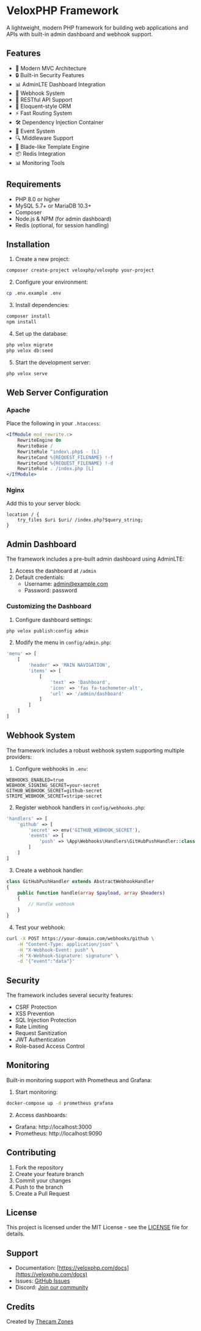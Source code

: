 # VeloxPHP Framework

A lightweight, modern PHP framework for building web applications and APIs with built-in admin dashboard and webhook support.

## Features

- 🚀 Modern MVC Architecture
- 🔒 Built-in Security Features
- 📊 AdminLTE Dashboard Integration
- 🔗 Webhook System
- 🔄 RESTful API Support
- 📝 Eloquent-style ORM
- ⚡ Fast Routing System
- 🛠️ Dependency Injection Container
- 📨 Event System
- 🔍 Middleware Support
- 🎨 Blade-like Template Engine
- 📦 Redis Integration
- 📊 Monitoring Tools

## Requirements

- PHP 8.0 or higher
- MySQL 5.7+ or MariaDB 10.3+
- Composer
- Node.js & NPM (for admin dashboard)
- Redis (optional, for session handling)

## Installation

1. Create a new project:
```bash
composer create-project veloxphp/veloxphp your-project
```

2. Configure your environment:
```bash
cp .env.example .env
```

3. Install dependencies:
```bash
composer install
npm install
```

4. Set up the database:
```bash
php velox migrate
php velox db:seed
```

5. Start the development server:
```bash
php velox serve
```

## Web Server Configuration

### Apache
Place the following in your `.htaccess`:
```apache
<IfModule mod_rewrite.c>
    RewriteEngine On
    RewriteBase /
    RewriteRule ^index\.php$ - [L]
    RewriteCond %{REQUEST_FILENAME} !-f
    RewriteCond %{REQUEST_FILENAME} !-d
    RewriteRule . /index.php [L]
</IfModule>
```

### Nginx
Add this to your server block:
```nginx
location / {
    try_files $uri $uri/ /index.php?$query_string;
}
```

## Admin Dashboard

The framework includes a pre-built admin dashboard using AdminLTE:

1. Access the dashboard at `/admin`
2. Default credentials:
   - Username: admin@example.com
   - Password: password

### Customizing the Dashboard

1. Configure dashboard settings:
```bash
php velox publish:config admin
```

2. Modify the menu in `config/admin.php`:
```php
'menu' => [
    [
        'header' => 'MAIN NAVIGATION',
        'items' => [
            [
                'text' => 'Dashboard',
                'icon' => 'fas fa-tachometer-alt',
                'url' => '/admin/dashboard'
            ]
        ]
    ]
]
```

## Webhook System

The framework includes a robust webhook system supporting multiple providers:

1. Configure webhooks in `.env`:
```env
WEBHOOKS_ENABLED=true
WEBHOOK_SIGNING_SECRET=your-secret
GITHUB_WEBHOOK_SECRET=github-secret
STRIPE_WEBHOOK_SECRET=stripe-secret
```

2. Register webhook handlers in `config/webhooks.php`:
```php
'handlers' => [
    'github' => [
        'secret' => env('GITHUB_WEBHOOK_SECRET'),
        'events' => [
            'push' => \App\Webhooks\Handlers\GitHubPushHandler::class
        ]
    ]
]
```

3. Create a webhook handler:
```php
class GitHubPushHandler extends AbstractWebhookHandler
{
    public function handle(array $payload, array $headers)
    {
        // Handle webhook
    }
}
```

4. Test your webhook:
```bash
curl -X POST https://your-domain.com/webhooks/github \
    -H "Content-Type: application/json" \
    -H "X-Webhook-Event: push" \
    -H "X-Webhook-Signature: signature" \
    -d '{"event":"data"}'
```

## Security

The framework includes several security features:

- CSRF Protection
- XSS Prevention
- SQL Injection Protection
- Rate Limiting
- Request Sanitization
- JWT Authentication
- Role-based Access Control

## Monitoring

Built-in monitoring support with Prometheus and Grafana:

1. Start monitoring:
```bash
docker-compose up -d prometheus grafana
```

2. Access dashboards:
- Grafana: http://localhost:3000
- Prometheus: http://localhost:9090

## Contributing

1. Fork the repository
2. Create your feature branch
3. Commit your changes
4. Push to the branch
5. Create a Pull Request

## License

This project is licensed under the MIT License - see the [LICENSE](LICENSE) file for details.

## Support

- Documentation: [https://veloxphp.com/docs](https://veloxphp.com/docs)
- Issues: [GitHub Issues](https://github.com/veloxphp/veloxphp/issues)
- Discord: [Join our community](https://discord.gg/veloxphp)

## Credits

Created by [Thecam Zones](mailto:vannya168@thecamzones.pro)